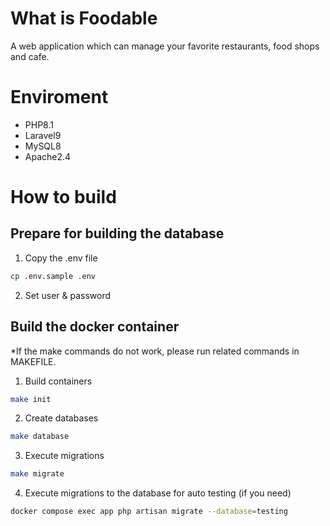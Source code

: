 # What is Foodable
A web application which can manage your favorite restaurants, food shops and cafe.

# Enviroment
- PHP8.1
- Laravel9
- MySQL8
- Apache2.4

# How to build
## Prepare for building the database
1. Copy the .env file
```bash
cp .env.sample .env
```
2. Set user & password
## Build the docker container
*If the make commands do not work, please run related commands in MAKEFILE.
1. Build containers
```bash
make init
```
2. Create databases
```bash
make database
```
3. Execute migrations
```bash
make migrate
```
4. Execute migrations to the database for auto testing (if you need)
```bash
docker compose exec app php artisan migrate --database=testing
```
